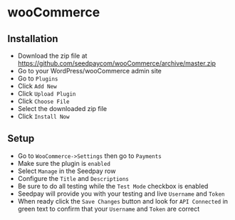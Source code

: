 # wooCommerce
## Installation
* Download the zip file at https://github.com/seedpaycom/wooCommerce/archive/master.zip
* Go to your WordPress/wooCommerce admin site
* Go to `Plugins`
* Click `Add New`
* Click `Upload Plugin`
* Click `Choose File`
* Select the downloaded zip file
* Click `Install Now`


## Setup
* Go to `WooCommerce->Settings` then go to `Payments` 
* Make sure the plugin is `enabled`
* Select `Manage` in the Seedpay row
* Configure the `Title` and `Descriptions`
* Be sure to do all testing while the `Test Mode` checkbox is enabled
* Seedpay will provide you with your testing and live `Username` and `Token`
* When ready click the `Save Changes` button and look for `API Connected` in green text to confirm that your `Username` and `Token` are correct
